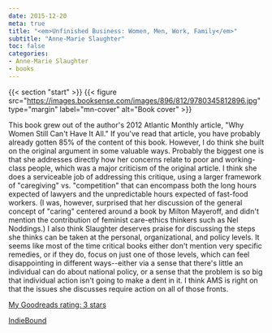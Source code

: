 ```yaml
---
date: 2015-12-20
meta: true
title: "<em>Unfinished Business: Women, Men, Work, Family</em>"
subtitle: "Anne-Marie Slaughter"
toc: false
categories:
- Anne-Marie Slaughter
- books
---
```


{{< section "start" >}}
{{< figure src="https://images.booksense.com/images/896/812/9780345812896.jpg" type="margin" label="mn-cover" alt="Book cover" >}}

This book grew out of the author's 2012 Atlantic Monthly article, "Why Women Still Can't Have It All." If you've read that article, you have probably already gotten 85% of the content of this book. However, I do think she built on the original argument in some valuable ways. Probably the biggest one is that she addresses directly how her concerns relate to poor and working-class people, which was a major criticism of the original article. I think she does a serviceable job of addressing this critique, using a larger framework of "caregiving" vs. "competition" that can encompass both the long hours expected of lawyers and the unpredictable hours expected of fast-food workers. (I was, however, surprised that her discussion of the general concept of "caring" centered around a book by Milton Mayeroff, and didn't mention the contribution of feminist care-ethics thinkers such as Nel Noddings.) I also think Slaughter deserves praise for discussing the steps she thinks can be taken at the personal, organizational, and policy levels. It seems like most of the time critical books either don't mention very specific remedies, or if they do, focus on just one of those levels, which can feel disappointing in different ways--either via a sense that there's little an individual can do about national policy, or a sense that the problem is so big that individual action isn't going to make a dent in it. I think AMS is right on that the issues she discusses require action on all of those fronts.

[My Goodreads rating: 3 stars](https://www.goodreads.com/review/show/1484604225)  

[IndieBound](https://www.indiebound.org/book/9780345812896)
